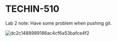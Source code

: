 # TECHIN-510

Lab 2 note:
Have some problem when pushing git. 

![dc2c1488989186ac4cf6a53bafce4f2](https://github.com/yuetongalu/TECHIN-510/assets/148395661/cda4edd0-7a58-4431-a9d1-54f429fbf2d0)
